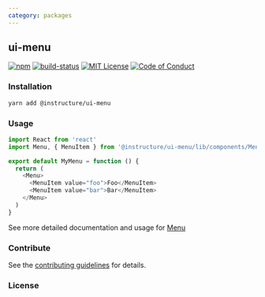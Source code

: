 ```yaml
---
category: packages
---
```


## ui-menu

[![npm][npm]][npm-url]
[![build-status][build-status]][build-status-url]
[![MIT License][license-badge]][LICENSE]
[![Code of Conduct][coc-badge]][coc]


### Installation

```sh
yarn add @instructure/ui-menu
```

### Usage

```js
import React from 'react'
import Menu, { MenuItem } from '@instructure/ui-menu/lib/components/Menu'

export default MyMenu = function () {
  return (
    <Menu>
      <MenuItem value="foo">Foo</MenuItem>
      <MenuItem value="bar">Bar</MenuItem>
    </Menu>
  )
}
```

See more detailed documentation and usage for [Menu](#Menu)

### Contribute

See the [contributing guidelines](#contributing) for details.

### License

[npm]: https://img.shields.io/npm/v/@instructure/ui-menu.svg
[npm-url]: https://npmjs.com/package/@instructure/ui-menu

[build-status]: https://travis-ci.org/instructure/instructure-ui.svg?branch=master
[build-status-url]: https://travis-ci.org/instructure/instructure-ui "Travis CI"

[license-badge]: https://img.shields.io/npm/l/instructure-ui.svg?style=flat-square
[license]: https://github.com/instructure/instructure-ui/blob/master/LICENSE

[coc-badge]: https://img.shields.io/badge/code%20of-conduct-ff69b4.svg?style=flat-square
[coc]: https://github.com/instructure/instructure-ui/blob/master/CODE_OF_CONDUCT.md
